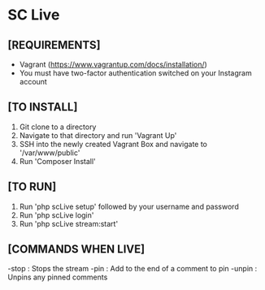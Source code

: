 
# SC Live

## [REQUIREMENTS]

- Vagrant (https://www.vagrantup.com/docs/installation/)
- You must have two-factor authentication switched on your Instagram account

## [TO INSTALL]

1) Git clone to a directory
2) Navigate to that directory and run 'Vagrant Up'
3) SSH into the newly created Vagrant Box and navigate to '/var/www/public'
4) Run 'Composer Install'

## [TO RUN]

1) Run 'php scLive setup' followed by your username and password
2) Run 'php scLive login'
3) Run 'php scLive stream:start'

## [COMMANDS WHEN LIVE]

-stop : Stops the stream 
-pin : Add to the end of a comment to pin 
-unpin : Unpins any pinned comments 
